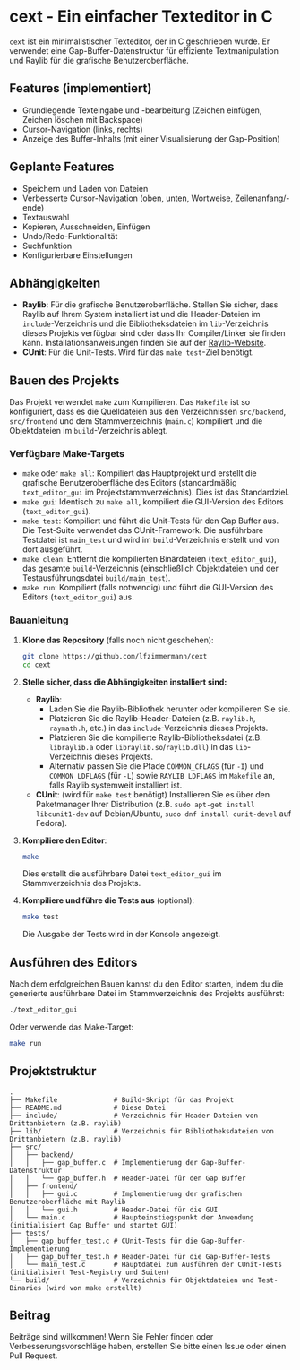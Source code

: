 # cext - Ein einfacher Texteditor in C

`cext` ist ein minimalistischer Texteditor, der in C geschrieben wurde. Er verwendet eine Gap-Buffer-Datenstruktur für effiziente Textmanipulation und Raylib für die grafische Benutzeroberfläche.

## Features (implementiert)

*   Grundlegende Texteingabe und -bearbeitung (Zeichen einfügen, Zeichen löschen mit Backspace)
*   Cursor-Navigation (links, rechts)
*   Anzeige des Buffer-Inhalts (mit einer Visualisierung der Gap-Position)

## Geplante Features

*   Speichern und Laden von Dateien
*   Verbesserte Cursor-Navigation (oben, unten, Wortweise, Zeilenanfang/-ende)
*   Textauswahl
*   Kopieren, Ausschneiden, Einfügen
*   Undo/Redo-Funktionalität
*   Suchfunktion
*   Konfigurierbare Einstellungen

## Abhängigkeiten

*   **Raylib**: Für die grafische Benutzeroberfläche. Stellen Sie sicher, dass Raylib auf Ihrem System installiert ist und die Header-Dateien im `include`-Verzeichnis und die Bibliotheksdateien im `lib`-Verzeichnis dieses Projekts verfügbar sind oder dass Ihr Compiler/Linker sie finden kann. Installationsanweisungen finden Sie auf der [Raylib-Website](https://www.raylib.com/).
*   **CUnit**: Für die Unit-Tests. Wird für das `make test`-Ziel benötigt.

## Bauen des Projekts

Das Projekt verwendet `make` zum Kompilieren. Das `Makefile` ist so konfiguriert, dass es die Quelldateien aus den Verzeichnissen `src/backend`, `src/frontend` und dem Stammverzeichnis (`main.c`) kompiliert und die Objektdateien im `build`-Verzeichnis ablegt.

### Verfügbare Make-Targets

*   `make` oder `make all`:
    Kompiliert das Hauptprojekt und erstellt die grafische Benutzeroberfläche des Editors (standardmäßig `text_editor_gui` im Projektstammverzeichnis). Dies ist das Standardziel.
*   `make gui`:
    Identisch zu `make all`, kompiliert die GUI-Version des Editors (`text_editor_gui`).
*   `make test`:
    Kompiliert und führt die Unit-Tests für den Gap Buffer aus. Die Test-Suite verwendet das CUnit-Framework. Die ausführbare Testdatei ist `main_test` und wird im `build`-Verzeichnis erstellt und von dort ausgeführt.
*   `make clean`:
    Entfernt die kompilierten Binärdateien (`text_editor_gui`), das gesamte `build`-Verzeichnis (einschließlich Objektdateien und der Testausführungsdatei `build/main_test`).
*   `make run`:
    Kompiliert (falls notwendig) und führt die GUI-Version des Editors (`text_editor_gui`) aus.

### Bauanleitung

1.  **Klone das Repository** (falls noch nicht geschehen):
    ```bash
    git clone https://github.com/lfzimmermann/cext
    cd cext
    ```

2.  **Stelle sicher, dass die Abhängigkeiten installiert sind:**
    *   **Raylib**:
        *   Laden Sie die Raylib-Bibliothek herunter oder kompilieren Sie sie.
        *   Platzieren Sie die Raylib-Header-Dateien (z.B. `raylib.h`, `raymath.h`, etc.) in das `include`-Verzeichnis dieses Projekts.
        *   Platzieren Sie die kompilierte Raylib-Bibliotheksdatei (z.B. `libraylib.a` oder `libraylib.so`/`raylib.dll`) in das `lib`-Verzeichnis dieses Projekts.
        *   Alternativ passen Sie die Pfade `COMMON_CFLAGS` (für `-I`) und `COMMON_LDFLAGS` (für `-L`) sowie `RAYLIB_LDFLAGS` im `Makefile` an, falls Raylib systemweit installiert ist.
    *   **CUnit**: (wird für `make test` benötigt)
        Installieren Sie es über den Paketmanager Ihrer Distribution (z.B. `sudo apt-get install libcunit1-dev` auf Debian/Ubuntu, `sudo dnf install cunit-devel` auf Fedora).

3.  **Kompiliere den Editor**:
    ```bash
    make
    ```
    Dies erstellt die ausführbare Datei `text_editor_gui` im Stammverzeichnis des Projekts.

4.  **Kompiliere und führe die Tests aus** (optional):
    ```bash
    make test
    ```
    Die Ausgabe der Tests wird in der Konsole angezeigt.

## Ausführen des Editors

Nach dem erfolgreichen Bauen kannst du den Editor starten, indem du die generierte ausführbare Datei im Stammverzeichnis des Projekts ausführst:

```bash
./text_editor_gui
```
Oder verwende das Make-Target:
```bash
make run
```

## Projektstruktur

```
.
├── Makefile              # Build-Skript für das Projekt
├── README.md             # Diese Datei
├── include/              # Verzeichnis für Header-Dateien von Drittanbietern (z.B. raylib)
├── lib/                  # Verzeichnis für Bibliotheksdateien von Drittanbietern (z.B. raylib)
├── src/
│   ├── backend/
│   │   ├── gap_buffer.c  # Implementierung der Gap-Buffer-Datenstruktur
│   │   └── gap_buffer.h  # Header-Datei für den Gap Buffer
│   ├── frontend/
│   │   ├── gui.c         # Implementierung der grafischen Benutzeroberfläche mit Raylib
│   │   └── gui.h         # Header-Datei für die GUI
│   └── main.c            # Haupteinstiegspunkt der Anwendung (initialisiert Gap Buffer und startet GUI)
├── tests/
│   ├── gap_buffer_test.c # CUnit-Tests für die Gap-Buffer-Implementierung
│   ├── gap_buffer_test.h # Header-Datei für die Gap-Buffer-Tests
│   └── main_test.c       # Hauptdatei zum Ausführen der CUnit-Tests (initialisiert Test-Registry und Suiten)
└── build/                # Verzeichnis für Objektdateien und Test-Binaries (wird von make erstellt)
```

## Beitrag

Beiträge sind willkommen! Wenn Sie Fehler finden oder Verbesserungsvorschläge haben, erstellen Sie bitte einen Issue oder einen Pull Request.

